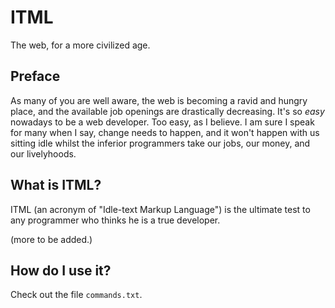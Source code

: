 # ITML
The web, for a more civilized age.

## Preface
As many of you are well aware, the web is becoming a ravid and hungry place, and the available job openings are drastically decreasing. It's so _easy_ nowadays to be a web developer. Too easy, as I believe. I am sure I speak for many when I say, change needs to happen, and it won't happen with us sitting idle whilst the inferior programmers take our jobs, our money, and our livelyhoods.

## What is ITML?

ITML (an acronym of "Idle-text Markup Language") is the ultimate test to any programmer who thinks he is a true developer.

(more to be added.)

## How do I use it?
Check out the file `commands.txt`.
